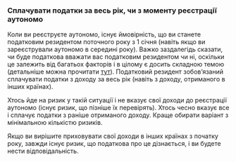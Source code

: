 ### Сплачувати податки за весь рік, чи з моменту реєстрації аутономо

Коли ви реєструєте аутономо, існує ймовірність, що ви станете податковим резидентом поточного року з 1 січня
(навіть якщо ви зареєстрували аутономо в середині року). Важко заздалегідь сказати, чи буде податкова вважати вас
податковим резидентом чи ні, оскільки це залежить від багатьох факторів і в цілому є досить складною темою (детальніше
можна
прочитати [тут](https://www.xolo.io/es-en/faq/xolo-spain/category/your-obligations-as-a-freelancer/article/who-is-required-to-file-the-personal-income-tax-return-renta)).
Податковий резидент зобов’язаний сплачувати податки з доходу за весь рік (навіть з доходу, отриманого в інших країнах).

Хтось йде на ризик у такій ситуації і не вказує свої доходи до реєстрації аутономо (існує ризик, що пізніше їх
перевірять). Хтось чесно вказує все і сплачує податки з раніше отриманого доходу. Краще обирати варіант з мінімальною
кількістю ризиків.

Якщо ви вирішите приховувати свої доходи в інших країнах з початку року, завжди існує ризик, що податкова про це
дізнається, і ви будете нести відповідальність.
